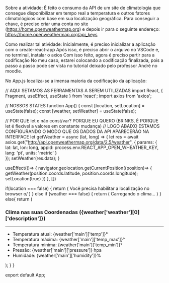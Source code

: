 Sobre a atividade: É feito o consumo da API de um site de climatologia que consegue disponibilizar em tempo real a temperatura e outros fatores climatológicos com base em sua localização geográfica.
Para conseguir a chave, é preciso criar uma conta no site (https://home.openweathermap.org) e depois ir para o seguinte endereço: https://home.openweathermap.org/api_keys

Como realizar tal atividade:
Inicialmente, é preciso inicializar a aplicação com o create-react-app <nome do projeto>
Após isso, é preciso abrir o arquivo no VSCode e, no terminal, instalar o axios <yarn add axios>
Com isso feito, agora é preciso partir para a codificação
No meu caso, estarei colocando a codificação finalizada, pois a passo a passo pode ser vista no tutorial deixado pelo professor André no moodle.
  
  No App.js localiza-se a imensa maioria da codificação da aplicação:
  
  // AQUI SETAMOS AS FERRAMENTAS A SEREM UTILIZADAS
  import React, { Fragment, useEffect, useState } from 'react';
import axios from 'axios';

// NOSSOS STATES
function App() {
  const [location, setLocation] = useState(false);
  const [weather, setWeather] = useState(false);

  // POR QUE let e não const/var? PORQUE EU QUERO (BRINKS, É PORQUE let é flexível a valores em constante mudança)
  // LOGO ABAIXO ESTAMOS CONFIGURANDO O MODO QUE OS DADOS DA API APARECERÃO NA INTERFACE
  let getWeather = async (lat, long) => {
    let res = await axios.get("http://api.openweathermap.org/data/2.5/weather", {
      params: {
        lat: lat,
        lon: long,
        appid: process.env.REACT_APP_OPEN_WHEATHER_KEY,
        lang: 'pt',
        units: 'metric'
      }  
    });
    setWeather(res.data);
  }

  useEffect(()=> {
    navigator.geolocation.getCurrentPosition((position)=> {
      getWeather(position.coords.latitude, position.coords.longitude);
      setLocation(true)
    })
  }, [])
 
  if(location === false) {
    return (
      <Fragment>
        Você precisa habilitar a localização no browser o/
      </Fragment>
    )
  } else if (weather === false) {
    return (
      <Fragment>
        Carregando o clima...
      </Fragment>
    )
} else{
    return (
      <Fragment>
         <h3>Clima nas suas Coordenadas ({weather['weather'][0]['description']})</h3>
      <hr/>
      <ul>
        <li>Temperatura atual: {weather['main']['temp']}°</li>
        <li>Temperatura máxima: {weather['main']['temp_max']}°</li>
        <li>Temperatura minima: {weather['main']['temp_min']}°</li>
        <li>Pressão: {weather['main']['pressure']} hpa</li>
        <li>Humidade: {weather['main']['humidity']}%</li>
      </ul>
      </Fragment>
    );
}
}
 
export default App;

